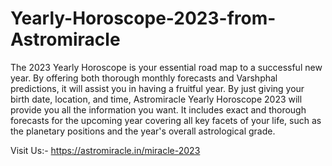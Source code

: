 # Yearly-Horoscope-2023-from-Astromiracle
The 2023 Yearly Horoscope is your essential road map to a successful new year. By offering both thorough monthly forecasts and Varshphal predictions, it will assist you in having a fruitful year. By just giving your birth date, location, and time, Astromiracle Yearly Horoscope 2023 will provide you all the information you want. It includes exact and thorough forecasts for the upcoming year covering all key facets of your life, such as the planetary positions and the year's overall astrological grade.

Visit Us:- https://astromiracle.in/miracle-2023
